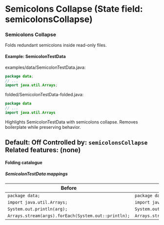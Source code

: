 # Semicolons Collapse (State field: semicolonsCollapse)

### Semicolons Collapse
Folds redundant semicolons inside read-only files.

#### Example: SemicolonTestData

examples/data/SemicolonTestData.java:
```java
package data;
// ...
import java.util.Arrays;
```

folded/SemicolonTestData-folded.java:
```java
package data
// ...
import java.util.Arrays
```

Highlights SemicolonTestData with semicolons collapse.
Removes boilerplate while preserving behavior.

Default: Off
Controlled by: `semicolonsCollapse`
Related features: (none)
---

#### Folding catalogue

##### SemicolonTestData mappings
| Before | After |
| --- | --- |
| `package data;` | `package data` |
| `import java.util.Arrays;` | `import java.util.Arrays` |
| `System.out.println(arg);` | `System.out.println(arg)` |
| `Arrays.stream(args).forEach(System.out::println);` | `Arrays.stream(args).forEach(System.out::println)` |
